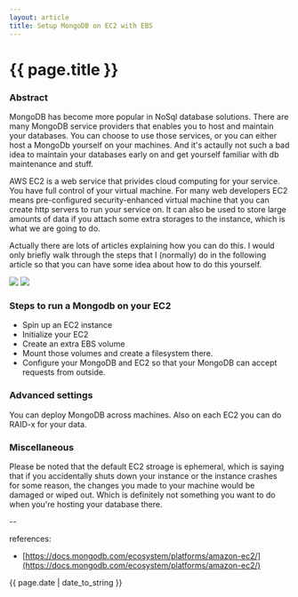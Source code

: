 ```yaml
---
layout: article
title: Setup MongoDB on EC2 with EBS
---
```

# {{ page.title }}

### Abstract

MongoDB has become more popular in NoSql database solutions. There are many MongoDB service providers that enables you to host and maintain your databases. You can choose to use those services, or you can either host a MongoDb yourself on your machines. And it's actaully not such a bad idea to maintain your databases early on and get yourself familiar with db maintenance and stuff.

AWS EC2 is a web service that privides cloud computing for your service. You have full control of your virtual machine. For many web developers EC2 means pre-configured security-enhanced virtual machine that you can create http servers to run your service on. It can also be used to store large amounts of data if you attach some extra storages to the instance, which is what we are going to do. 

Actually there are lots of articles explaining how you can do this. I would only briefly walk through the steps that I (normally) do in the following article so that you can have some idea about how to do this yourself.

![](https://qph.ec.quoracdn.net/main-thumb-t-4387-200-LkLMRevPrfDLxI1HLNWjSOmZygn9Ndi8.jpeg)
![](http://www.dagtech.com/wp-content/uploads/2015/09/aws-ec2_logo_small.jpg)

### Steps to run a Mongodb on your EC2

* Spin up an EC2 instance
* Initialize your EC2 
* Create an extra EBS volume 
* Mount those volumes and create a filesystem there. 
* Configure your MongoDB and EC2 so that your MongoDB can accept requests from outside.

### Advanced settings

You can deploy MongoDB across machines. Also on each EC2 you can do RAID-x for your data. 

### Miscellaneous

Please be noted that the default EC2 stroage is ephemeral, which is saying that if you accidentally shuts down your instance or the instance crashes for some reason, the changes you made to your machine would be damaged or wiped out. Which is definitely not something you want to do when you're hosting your database there. 


--

references:

* [https://docs.mongodb.com/ecosystem/platforms/amazon-ec2/](https://docs.mongodb.com/ecosystem/platforms/amazon-ec2/)

{{ page.date | date_to_string }}
